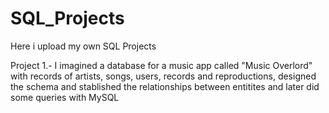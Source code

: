 # SQL_Projects
Here i upload my own SQL Projects

Project 1.- I imagined a database for a music app called "Music Overlord" with records of artists, songs, users, records and reproductions, designed the schema and stablished the relationships between entitites and later did some queries with MySQL
